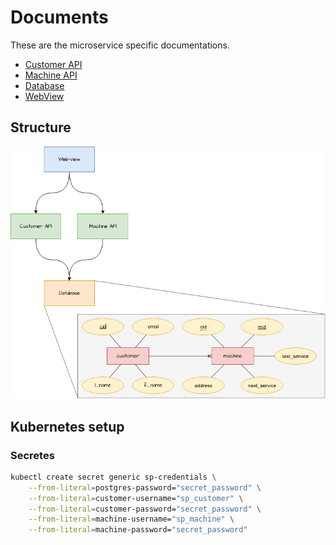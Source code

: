 # Documents

These are the microservice specific documentations.

- [Customer API](./customer_api.md)
- [Machine API](./machine_api.md)
- [Database](./database.md)
- [WebView](./webview.md)

## Structure

![structure](./images/structure.png)

## Kubernetes setup

### Secretes

```bash
kubectl create secret generic sp-credentials \
    --from-literal=postgres-password="secret_password" \
    --from-literal=customer-username="sp_customer" \
    --from-literal=customer-password="secret_password" \
    --from-literal=machine-username="sp_machine" \
    --from-literal=machine-password="secret_password"
```
